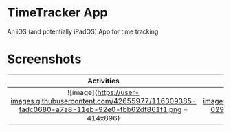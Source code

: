 # TimeTracker App
An iOS (and potentially iPadOS) App for time tracking

# Screenshots
Activities             |  History
:-------------------------:|:-------------------------:
![image](https://user-images.githubusercontent.com/42655977/116309385-fadc0680-a7a8-11eb-92e0-fbb62df861f1.png = 414x896) | ![image](https://user-images.githubusercontent.com/42655977/116309407-029bab00-a7a9-11eb-9d5a-49f7d899ff8a.png = 414x896)
